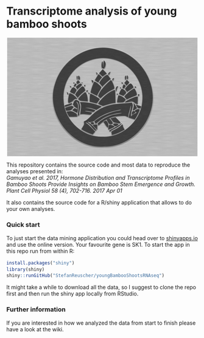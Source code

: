 # Transcriptome analysis of young bamboo shoots
<p align="center">
<img align="center" src="https://github.com/StefanReuscher/youngBambooShootsRNAseq/blob/master/www/take_kamon_alu.png" width="500">
</p>

This repository contains the source code and most data to reproduce the analyses presented in:  
*Gamuyao et al. 2017, Hormone Distribution and Transcriptome Profiles in Bamboo Shoots Provide Insights on Bamboo Stem Emergence and Growth. Plant Cell Physiol 58 (4), 702-716. 2017 Apr 01*

It also contains the source code for a R/shiny application that allows to do your own analyses.

### Quick start
To just start the data mining application you could head over to [shinyapps.io](https://reuscher.shinyapps.io/Bamboo_RNAseq_datamining/) and use the online version. Your favourite gene is SK1. To start the app in this repo run from within R:  
```R
install.packages("shiny")
library(shiny)
shiny::runGitHub("StefanReuscher/youngBambooShootsRNAseq")
```
It might take a while to download all the data, so I suggest to clone the repo first and then run the shiny app locally from RStudio.


### Further information
If you are interested in how we analyzed the data from start to finish please have a look at the wiki.
